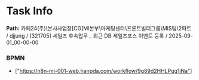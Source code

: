 # Task Info

**Path:** 카페24(주)\본사사업장\[CG]MI본부\마케팅센터\프론트빌더그룹\MIS팀\2파트 / djjung / [321705] 세일즈 후속업무 _ 외근 DB 세일즈포스 이벤트 등록 / 2025-09-01_00-00-00

### BPMN
- ["https://n8n-mi-001-web.hanpda.com/workflow/9g89d2HHLPqq1jNa"]

